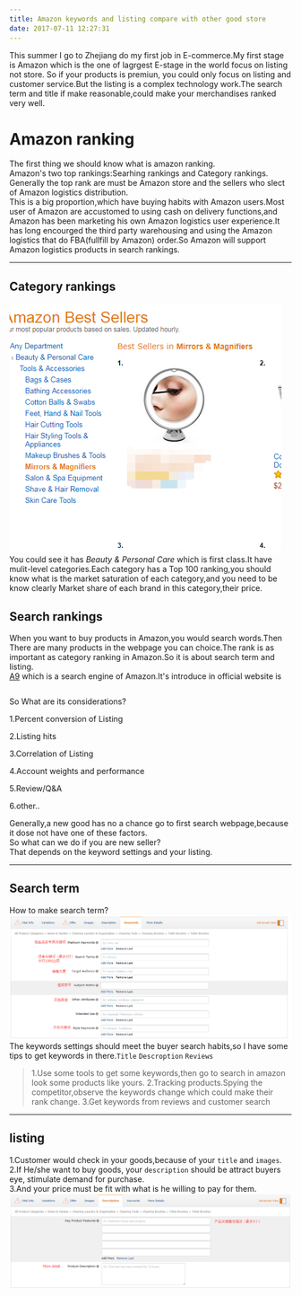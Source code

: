 ```yaml
---
title: Amazon keywords and listing compare with other good store
date: 2017-07-11 12:27:31
---
```


This summer I go to Zhejiang do my first job in E-commerce.My first stage is Amazon which is the one of lagrgest E-stage in the world focus on listing not store. 
So if your products is premiun, you could only focus on listing and customer service.But the listing is a complex technology work.The search term and title if make reasonable,could make your merchandises ranked very well.  

 
# Amazon ranking # 


The first thing we should know what is amazon ranking.  
Amazon's two top rankings:Searhing rankings and Category rankings.  
Generally the top rank are must be Amazon store and the sellers who slect of Amazon logistics distribution.  
This is a big proportion,which have buying habits with Amazon users.Most user of Amazon are accustomed to using cash on delivery functions,and Amazon has been marketing his own Amazon logistics user experience.It has long encourged the third party warehousing and  using the Amazon logistics that do FBA(fullfill by Amazon) order.So Amazon will support Amazon logistics products in search rankings. 

--- 

## Category rankings ##

![loading...](/images/Amazon_store/node_rank.png "Category rankings") 
You could see it has *Beauty & Personal Care* which is first class.It have mulit-level categories.Each category has a Top 100 ranking,you should know what is the market saturation of each category,and you need to be know clearly Market share of each brand in this category,their price.
## Search rankings ##  
When you want to buy products in Amazon,you would search words.Then There are many products in the webpage you can choice.The rank is as important as category ranking in Amazon.So it is about search term and listing.  
[A9](https://www.a9.com/) which is a search engine of Amazon.It's introduce in official website is 
```If you've done a search on Amazon, you've used the A9 Product Search engine.
```
So What are its considerations?  

1.Percent conversion of Listing

2.Listing hits

3.Correlation of Listing

4.Account weights and performance

5.Review/Q&A

6.other..


Generally,a new good has no a chance go to first search webpage,because it dose not have one of these factors.  
So what can we do if you are new seller?  
That depends on the keyword settings and your listing.

---

## Search term ## 

How to make search term?    
![loading...](/images/Amazon_store/Keywords.png "Search Term")  
The keywords settings should meet the buyer search habits,so I have some tips to get keywords in there.`Title` `Descroption` `Reviews`  

> 1.Use some tools to get some keywords,then go to search in amazon look some products like yours.
> 2.Tracking products.Spying the competitor,observe the keywords change which could make their rank change.
> 3.Get keywords from reviews and customer search 


---

## listing ##

1.Customer would check in your goods,because of your `title` and  `images`.  
2.If He/she want to buy goods, your `description` should be attract buyers eye, stimulate demand for purchase.  
3.And your price must be fit with what is he willing to pay for them.  
![loading...](/images/Amazon_store/Description.png "Description")


